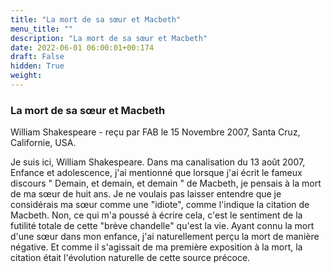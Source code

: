 ```yaml
---
title: "La mort de sa sœur et Macbeth"
menu_title: ""
description: "La mort de sa sœur et Macbeth"
date: 2022-06-01 06:00:01+00:174
draft: False
hidden: True
weight:
---
```

### La mort de sa sœur et Macbeth

William Shakespeare - reçu par FAB le 15 Novembre 2007, Santa Cruz, Californie, USA.

Je suis ici, William Shakespeare.
Dans ma canalisation du 13 août 2007, Enfance et adolescence, j'ai mentionné que lorsque j'ai écrit le fameux discours " Demain, et demain, et demain " de Macbeth, je pensais à la mort de ma sœur de huit ans.
Je ne voulais pas laisser entendre que je considérais ma sœur comme une "idiote", comme l'indique la citation de Macbeth. Non, ce qui m'a poussé à écrire cela, c'est le sentiment de la futilité totale de cette "brève chandelle" qu'est la vie. Ayant connu la mort d'une sœur dans mon enfance, j'ai naturellement perçu la mort de manière négative. Et comme il s'agissait de ma première exposition à la mort, la citation était l'évolution naturelle de cette source précoce.